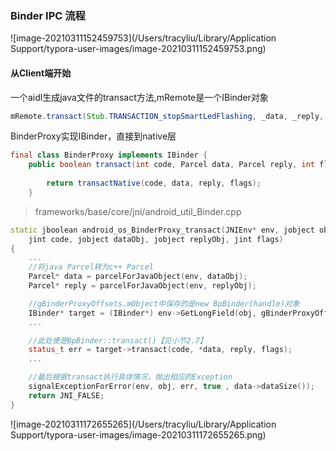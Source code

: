 ### Binder IPC 流程





![image-20210311152459753](/Users/tracyliu/Library/Application Support/typora-user-images/image-20210311152459753.png)



#### 从Client端开始

一个aidl生成java文件的transact方法,mRemote是一个IBinder对象

```java
mRemote.transact(Stub.TRANSACTION_stopSmartLedFlashing, _data, _reply, 0);
```

BinderProxy实现IBinder，直接到native层

```java
final class BinderProxy implements IBinder {
    public boolean transact(int code, Parcel data, Parcel reply, int flags) throws RemoteException {
   
        return transactNative(code, data, reply, flags);
    }
```

> frameworks/base/core/jni/android_util_Binder.cpp

```cpp
static jboolean android_os_BinderProxy_transact(JNIEnv* env, jobject obj,
    jint code, jobject dataObj, jobject replyObj, jint flags)
{
    ...
    //将java Parcel转为c++ Parcel
    Parcel* data = parcelForJavaObject(env, dataObj);
    Parcel* reply = parcelForJavaObject(env, replyObj);

    //gBinderProxyOffsets.mObject中保存的是new BpBinder(handle)对象
    IBinder* target = (IBinder*) env->GetLongField(obj, gBinderProxyOffsets.mObject);
    ...

    //此处便是BpBinder::transact()【见小节2.7】
    status_t err = target->transact(code, *data, reply, flags);
    ...

    //最后根据transact执行具体情况，抛出相应的Exception
    signalExceptionForError(env, obj, err, true , data->dataSize());
    return JNI_FALSE;
}
```







![image-20210311172655265](/Users/tracyliu/Library/Application Support/typora-user-images/image-20210311172655265.png)
